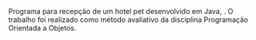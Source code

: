 
Programa para recepção de um hotel pet desenvolvido em Java, . O trabalho foi realizado como método avaliativo da disciplina Programação Orientada a Objetos.
